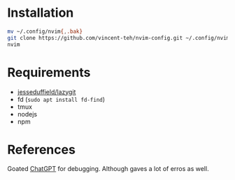 # Installation
```bash
mv ~/.config/nvim{,.bak}
git clone https://github.com/vincent-teh/nvim-config.git ~/.config/nvim
nvim
```

# Requirements
- [jesseduffield/lazygit](https://github.com/jesseduffield/lazygit.git)
- fd (`sudo apt install fd-find`)
- tmux
- nodejs
- npm

# References
Goated [ChatGPT](WWW.chatgpt.com) for debugging. Although gaves a lot of erros as well.
